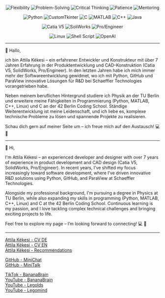 <div align="center">

![Flexibility](https://img.shields.io/badge/Flexibility-★★★★★-blue)
![Problem-Solving](https://img.shields.io/badge/Problem_Solving-★★★★★-blue)
![Critical Thinking](https://img.shields.io/badge/Critical_Thinking-★★★★★-blue)
![Patience](https://img.shields.io/badge/Patience-★★★★★-blue)
![Mentoring](https://img.shields.io/badge/Mentoring-★★★★-blue)

![Python](https://img.shields.io/badge/Python-★★★★-blue)
![CustomTkinter](https://img.shields.io/badge/CustomTkinter-★★★★-blue)
![C](https://img.shields.io/badge/C-★★★★-blue)
![MATLAB](https://img.shields.io/badge/MATLAB-★★★★-blue)
![C++](https://img.shields.io/badge/C++-★★-blue)
![Java](https://img.shields.io/badge/Java-★★-blue)

![Catia V5](https://img.shields.io/badge/Catia_V5-★★★★-blue)
![SoliWorks](https://img.shields.io/badge/SolidWorks-★★★★-blue)
![Pro/Engineer](https://img.shields.io/badge/ProEngineer-★★-blue)

![Linux](https://img.shields.io/badge/Linux-★★★-blue)
![Shell Script](https://img.shields.io/badge/Shell_Script-★★★-blue)
![OpenAI](https://img.shields.io/badge/OpenAI_API-★★-blue)
</div>

---

👋 Hallo,

ich bin Attila Kékesi – ein erfahrener Entwickler und Konstrukteur mit über 7 Jahren Erfahrung in der Produktentwicklung und CAD-Konstruktion (Catia V5, SolidWorks, Pro/Engineer). In den letzten Jahren habe ich mich immer mehr der Softwareentwicklung gewidmet, wo ich mit Python, GitHub und ParaView innovative Lösungen für R&D bei Schaeffler Technologies vorangetrieben habe.

Neben meinem beruflichen Hintergrund studiere ich Physik an der TU Berlin und erweitere meine Fähigkeiten in Programmierung (Python, MATLAB, C++, Linux) und C an der 42 Berlin Coding School. Ständige Weiterentwicklung ist meine Leidenschaft, und ich liebe es, komplexe technische Probleme zu lösen und spannende Projekte zu realisieren.

Schau dich gern auf meiner Seite um – ich freue mich auf den Austausch! 💻 🚀

---

👋 Hi,

I'm Attila Kékesi – an experienced developer and designer with over 7 years of experience in product development and CAD design (Catia V5, SolidWorks, Pro/Engineer). In recent years, I’ve shifted my focus increasingly toward software development, where I’ve driven innovative R&D solutions using Python, GitHub, and ParaView at Schaeffler Technologies.

Alongside my professional background, I'm pursuing a degree in Physics at TU Berlin, while also expanding my skills in programming (Python, MATLAB, C++, Linux) and C at the 42 Berlin Coding School. Continuous learning is my passion, and I love tackling complex technical challenges and bringing exciting projects to life.

Feel free to explore my page – I’m looking forward to connecting! 💻 🚀

---

[Attila Kékesi - CV DE](https://github.com/akekesi/akekesi/blob/main/attila_kekesi_cv_de.pdf)  
[Attila Kékesi - CV EN](https://github.com/akekesi/akekesi/blob/main/attila_kekesi_cv_en.pdf)  
[Attila Kékesi - Recommendations](https://github.com/akekesi/akekesi/blob/main/attila_kekesi_recommendations.pdf)

[GitHub - MiniChat](https://github.com/akekesi/minichat)  
[GitHub - MiniTalk](https://github.com/akekesi/minitalk)

[TikTok - BananaBrain](https://www.tiktok.com/@bananabrainhq?_t=8h7C9bUGPiK&_r=1&fbclid=IwAR0f25ARVCUq2GzSDxdVzbn693m9vZAz2Mu9QZtDt6kHaSDTWdIwWIzzY1s)  
[YouTube - BananaBrain](https://www.youtube.com/@BananaBrainHQ/shorts)  
[YouTube - Legolds](https://www.youtube.com/watch?v=Y66s1WhvMSI&list=PLgRD4Phr5Y-XT1UhKbF_F_0W7NlNutvxZ)  
[YouTube - Legomind](https://www.youtube.com/watch?v=g61y6o8w9KM&list=PLgRD4Phr5Y-XNZCLYAp_pjrH9JwWVzu3F)
